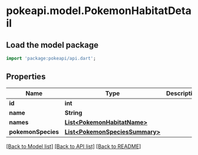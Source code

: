 # pokeapi.model.PokemonHabitatDetail

## Load the model package
```dart
import 'package:pokeapi/api.dart';
```

## Properties
Name | Type | Description | Notes
------------ | ------------- | ------------- | -------------
**id** | **int** |  | 
**name** | **String** |  | 
**names** | [**List&lt;PokemonHabitatName&gt;**](PokemonHabitatName.md) |  | 
**pokemonSpecies** | [**List&lt;PokemonSpeciesSummary&gt;**](PokemonSpeciesSummary.md) |  | 

[[Back to Model list]](../README.md#documentation-for-models) [[Back to API list]](../README.md#documentation-for-api-endpoints) [[Back to README]](../README.md)


